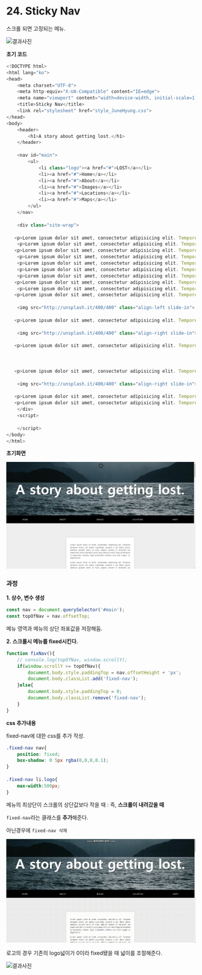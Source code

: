 # 24. Sticky Nav

스크롤 되면 고정되는 메뉴.

<img src="./readme_images/resultScreen.gif" alt="결과사진"/>

<strong>초기 코드</strong>

```javascript
<!DOCTYPE html>
<html lang="ko">
<head>
    <meta charset="UTF-8">
    <meta http-equiv="X-UA-Compatible" content="IE=edge">
    <meta name="viewport" content="width=device-width, initial-scale=1.0">
    <title>Sticky Nav</title>
    <link rel="stylesheet" href="style_JuneHyung.css">
</head>
<body>
    <header>
        <h1>A story about getting lost.</h1>
    </header>

    <nav id="main">
        <ul>
            <li class="logo"><a href="#">LOST</a></li>
            <li><a href="#">Home</a></li>
            <li><a href="#">About</a></li>
            <li><a href="#">Images</a></li>
            <li><a href="#">Locations</a></li>
            <li><a href="#">Maps</a></li>
        </ul>
    </nav>

    <div class="site-wrap">
        
   <p>Lorem ipsum dolor sit amet, consectetur adipisicing elit. Tempore tempora rerum, est autem cupiditate~~</p>
    <p>Lorem ipsum dolor sit amet, consectetur adipisicing elit. Tempore tempora rerum, est autem cupiditate~~~</p>
   <p>Lorem ipsum dolor sit amet, consectetur adipisicing elit. Tempore tempora rerum, est autem cupiditate~~~</p>
    <p>Lorem ipsum dolor sit amet, consectetur adipisicing elit. Tempore tempora rerum, est autem cupiditate~~~</p>
    <p>Lorem ipsum dolor sit amet, consectetur adipisicing elit. Tempore tempora rerum, est autem cupiditate~~~</p>
    <p>Lorem ipsum dolor sit amet, consectetur adipisicing elit. Tempore tempora rerum, est autem cupiditate~~~</p>
    <p>Lorem ipsum dolor sit amet, consectetur adipisicing elit. Tempore tempora rerum, est autem cupiditate~~~</p>
   <p>Lorem ipsum dolor sit amet, consectetur adipisicing elit. Tempore tempora rerum, est autem cupiditate~~~</p>
    <p>Lorem ipsum dolor sit amet, consectetur adipisicing elit. Tempore tempora rerum, est autem cupiditate~~~</p>
   <p>Lorem ipsum dolor sit amet, consectetur adipisicing elit. Tempore tempora rerum, est autem cupiditate~~~</p>

    <img src="http://unsplash.it/400/400" class="align-left slide-in">

   <p>Lorem ipsum dolor sit amet, consectetur adipisicing elit. Tempore tempora rerum, est autem cupiditate~~~</p>

    <img src="http://unsplash.it/400/400" class="align-right slide-in">

   <p>Lorem ipsum dolor sit amet, consectetur adipisicing elit. Tempore tempora rerum, est autem cupiditate~~~</p>



   <p>Lorem ipsum dolor sit amet, consectetur adipisicing elit. Tempore tempora rerum, est autem cupiditate~~~</p>

    <img src="http://unsplash.it/400/400" class="align-right slide-in">

   <p>Lorem ipsum dolor sit amet, consectetur adipisicing elit. Tempore tempora rerum, est autem cupiditate~~~</p>
   <p>Lorem ipsum dolor sit amet, consectetur adipisicing elit. Tempore tempora rerum, est autem cupiditate~~~</p>
    </div>
    <script>
        
    </script>
</body>
</html>
```



<strong>초기화면</strong>

<img src="./readme_images/startScreen.png"/>



### 과정

<strong>1. 상수, 변수 생성</strong>

```javascript
const nav = document.querySelector('#main');
const topOfNav = nav.offsetTop;
```

메뉴 영역과 메뉴의 상단 좌표값을 저장해둠.



<strong>2. 스크롤시 메뉴를 fixed시킨다.</strong>

```javascript
function fixNav(){
    // console.log(topOfNav, window.scrollY);
    if(window.scrollY >= topOfNav){
        document.body.style.paddingTop = nav.offsetHeight + 'px';
        document.body.classList.add('fixed-nav');
    }else{
        document.body.style.paddingTop = 0;
        document.body.classList.remove('fixed-nav');
    }
}
```



<strong>css 추가내용 </strong>

fixed-nav에 대한 css를 추가 작성.

```css
.fixed-nav nav{
    position: fixed;
    box-shadow: 0 5px rgba(0,0,0,0.1);
}

.fixed-nav li.logo{
    max-width:500px;
}
```

메뉴의 최상단이 스크롤의 상단값보다 작을 때 : 즉, <strong>스크롤이 내려갔을 때 </strong>

`fixed-nav`라는 클래스를 **추가**해준다.

아닌경우에 `fixed-nav 삭제`

<img src="./readme_images/fixed.gif" alt="fixed image"/>



로고의 경우 기존의 logo넓이가 0이라 fixed됐을 때 넓이를 조절해준다.

<img src="./readme_images/resultScreen.gif" alt="결과사진"/>